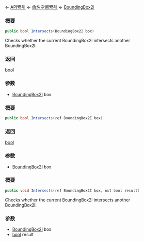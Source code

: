 ← [API索引](Api-Index) ← [命名空间索引](Namespace-Index) ← [BoundingBox2I](VRageMath.BoundingBox2I)

### 概要

```csharp
public bool Intersects(BoundingBox2I box)
```

Checks whether the current BoundingBox2I intersects another BoundingBox2I.

### 返回

[bool](https://docs.microsoft.com/en-us/dotnet/api/System.Boolean?view=netframework-4.6)

### 参数

* [BoundingBox2I](VRageMath.BoundingBox2I) box
### 概要

```csharp
public bool Intersects(ref BoundingBox2I box)
```

### 返回

[bool](https://docs.microsoft.com/en-us/dotnet/api/System.Boolean?view=netframework-4.6)

### 参数

* [BoundingBox2I](VRageMath.BoundingBox2I) box
### 概要

```csharp
public void Intersects(ref BoundingBox2I box, out bool result)
```

Checks whether the current BoundingBox2I intersects another BoundingBox2I.

### 参数

* [BoundingBox2I](VRageMath.BoundingBox2I) box
* [bool](https://docs.microsoft.com/en-us/dotnet/api/System.Boolean?view=netframework-4.6) result
